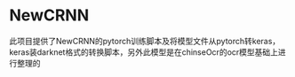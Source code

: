 # NewCRNN
此项目提供了NewCRNN的pytorch训练脚本及将模型文件从pytorch转keras，keras装darknet格式的转换脚本，另外此模型是在chinseOcr的ocr模型基础上进行整理的
